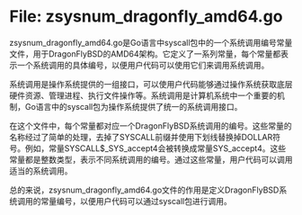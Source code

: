 # File: zsysnum_dragonfly_amd64.go

zsysnum_dragonfly_amd64.go是Go语言中syscall包中的一个系统调用编号常量文件，用于DragonFlyBSD的AMD64架构。它定义了一系列常量，每个常量都表示一个系统调用的具体编号，以便用户代码可以使用它们来调用系统调用。

系统调用是操作系统提供的一组接口，可以使用户代码能够通过操作系统获取底层硬件资源、管理进程、执行文件操作等。系统调用是计算机系统中一个重要的机制，Go语言中的syscall包为操作系统提供了统一的系统调用接口。

在这个文件中，每个常量都对应一个DragonFlyBSD系统调用的编号。这些常量的名称经过了简单的处理，去掉了SYSCALL前缀并使用下划线替换掉DOLLAR符号。例如，常量SYSCALL$_SYS_accept4会被转换成常量SYS_accept4。这些常量都是整数类型，表示不同系统调用的编号。通过这些常量，用户代码可以调用适当的系统调用。

总的来说，zsysnum_dragonfly_amd64.go文件的作用是定义DragonFlyBSD系统调用的常量编号，以便用户代码可以通过syscall包进行调用。

